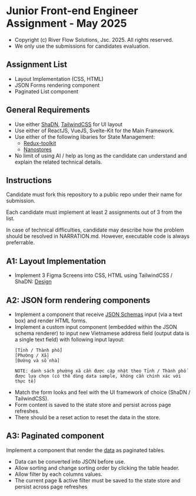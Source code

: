 # Junior Front-end Engineer Assignment - May 2025

* Copyright (c) River Flow Solutions, Jsc. 2025. All rights reserved.
* We only use the submissions for candidates evaluation.

## Assignment List

- Layout Implementation (CSS, HTML)
- JSON Forms rendering component
- Paginated List component

## General Requirements

- Use either [ShaDN](https://ui.shadcn.com/), [TailwindCSS](https://tailwindcss.com/) for UI layout
- Use either of ReactJS, VueJS, Svelte-Kit for the Main Framework.
- Use either of the following libaries for State Management:
  - [Redux-toolkit](https://redux-toolkit.js.org/)
  - [Nanostores](https://github.com/nanostores/nanostores)
- No limit of using AI / help as long as the candidate can understand and explain the related technical details.

## Instructions

Candidate must fork this repository to a public repo under their name for submission.

Each candidate must implement at least 2 assignments out of 3 from the list. 

In case of technical difficulties, candidate may describe how the problem should be resolved in NARRATION.md. However, executable code is always preferrable.

## A1: Layout Implementation

- Implement 3 Figma Screens into CSS, HTML using TailwindCSS / ShaDN: [Design](https://www.figma.com/design/LM6tzSajnXW4EemOCoKfAI/Recruitment-05--2025?node-id=0-1&p=f)

## A2: JSON form rendering components

- Implement a component that receive [JSON Schemas](https://json-schema.org/) input (via a text box) and render HTML forms.
- Implement a custom input component (embedded within the JSON schema renderer) to input new Vietnamese address field (output data is a single text field) with following input layout:
  ```
  [Tỉnh / Thành phố]
  [Phường / Xã]
  [Đường và số nhà]

  NOTE: danh sách phường xã cần được cập nhật theo Tỉnh / Thành phố được lựa chọn (có thể dùng data sample, không cần chính xác với thực tế)
  ```
- Match the form looks and feel with the UI framework of choice (ShaDN / TailwindCSS).
- Form content is saved to the state store and persist across page refreshes.
- There should be a reset action to reset the data in the store.

## A3: Paginated component

Implement a component that render the [data](https://github.com/datablist/sample-csv-files?tab=readme-ov-file) as paginated tables.
- Data can be converted into JSON before use.
- Allow sorting and change sorting order by clicking the table header. 
- Allow filter by each columns values.
- The current page & active filter must be saved to the state store and persist across page refreshes


